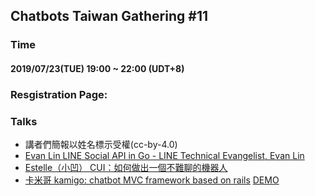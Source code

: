 ## Chatbots Taiwan Gathering #11

### Time

#### 2019/07/23(TUE) 19:00 ~ 22:00  (UDT+8)

### Resgistration Page:
 
### Talks

- 講者們簡報以姓名標示受權(cc-by-4.0)
- [Evan Lin LINE Social API in Go - LINE Technical Evangelist, Evan Lin](https://speakerdeck.com/line_developers_tw/line-social-api-in-go)							
- [Estelle（小凹） CUI：如何做出一個不難聊的機器人](https://drive.google.com/file/d/17jX0UFMkkSz96RcYtv6egYv30CbDkUyi/view?usp=sharing)						
- [卡米哥 kamigo: chatbot MVC framework based on rails](https://github.com/etrex/kamigo)	 [DEMO](https://kamigo-demo.herokuapp.com/menu)				
    
